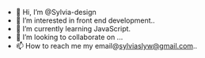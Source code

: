 - 👋 Hi, I’m @Sylvia-design
- 👀 I’m interested in front end development..
- 🌱 I’m currently learning JavaScript.
- 💞️ I’m looking to collaborate on ...
- 📫 How to reach me my email@sylviaslyw@gmail.com..

<!---
Sylvia-design/Sylvia-design is a ✨ special ✨ repository because its `README.md` (this file) appears on your GitHub profile.
You can click the Preview link to take a look at your changes.
--->
